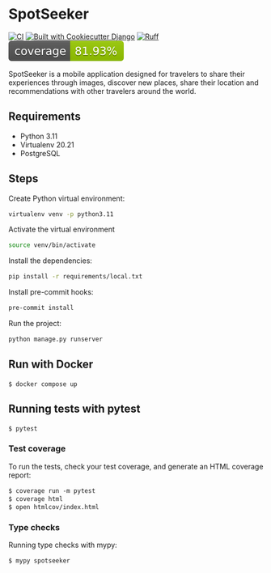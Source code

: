 # SpotSeeker
[![CI](https://github.com/spotseeker/api/actions/workflows/ci.yml/badge.svg)](https://github.com/spotseeker/api/actions/workflows/ci.yml)
[![Built with Cookiecutter Django](https://img.shields.io/badge/built%20with-Cookiecutter%20Django-ff69b4.svg?logo=cookiecutter)](https://github.com/cookiecutter/cookiecutter-django/)
[![Ruff](https://img.shields.io/endpoint?url=https://raw.githubusercontent.com/astral-sh/ruff/main/assets/badge/v2.json)](https://github.com/astral-sh/ruff)
![coverage](coverage-badge.svg)

SpotSeeker is a mobile application designed for travelers to share their experiences through images, discover new places, share their location and recommendations with other travelers around the world.

## Requirements
- Python 3.11
- Virtualenv 20.21
- PostgreSQL

## Steps

Create Python virtual environment:
```bash
virtualenv venv -p python3.11
```

Activate the virtual environment
```bash
source venv/bin/activate
```

Install the dependencies:
```bash
pip install -r requirements/local.txt
```

Install pre-commit hooks:
```bash
pre-commit install
```

Run the project:
```bash
python manage.py runserver
```

## Run with Docker
    $ docker compose up

## Running tests with pytest

    $ pytest
### Test coverage

To run the tests, check your test coverage, and generate an HTML coverage report:

    $ coverage run -m pytest
    $ coverage html
    $ open htmlcov/index.html

### Type checks

Running type checks with mypy:

    $ mypy spotseeker
